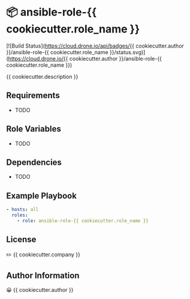 :package: ansible-role-{{ cookiecutter.role_name }}
=========================================

[![Build Status](https://cloud.drone.io/api/badges/{{ cookiecutter.author }}/ansible-role-{{ cookiecutter.role_name }}/status.svg)](https://cloud.drone.io/{{ cookiecutter.author }}/ansible-role-{{ cookiecutter.role_name }})

{{ cookiecutter.description }}

Requirements
------------

* TODO

Role Variables
--------------

* TODO

Dependencies
------------

* TODO

Example Playbook
----------------

```yaml
- hosts: all
  roles:
    - role: ansible-role-{{ cookiecutter.role_name }}
```

License
-------

:pencil2: {{ cookiecutter.company }}

Author Information
------------------

:grinning: {{ cookiecutter.author }}
